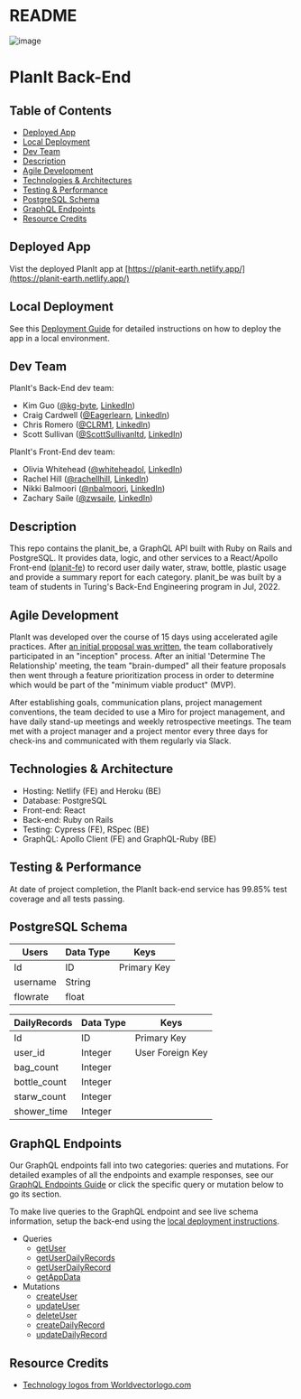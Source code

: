 # README
![image](https://user-images.githubusercontent.com/97060659/180051493-814ea045-c5b4-4bdb-8f2d-2d6af0ea37ab.png)
# PlanIt Back-End

## Table of Contents

- [Deployed App](#deployed-app)
- [Local Deployment](#local-deployment)
- [Dev Team](#dev-team)
- [Description](#description)
- [Agile Development](#agile-development)
- [Technologies & Architectures](#technologies--architecture)
- [Testing & Performance](#testing--performance)
- [PostgreSQL Schema](#postgresql-schema)
- [GraphQL Endpoints](#graphql-endpoints)
- [Resource Credits](#resource-credits)

## Deployed App

Vist the deployed PlanIt app at [https://planit-earth.netlify.app/](https://planit-earth.netlify.app/)

## Local Deployment

See this [Deployment Guide](local_setup_guide.md) for detailed instructions on how to deploy the app in a local environment.

## Dev Team

PlanIt's Back-End dev team:
 - Kim Guo ([@kg-byte](https://github.com/kg-byte), [LinkedIn](https://www.linkedin.com/in/xiaole-guo-5331b4158/))
 - Craig Cardwell ([@Eagerlearn](https://github.com/Eagerlearn), [LinkedIn](https://www.linkedin.com/in/craiglcardwell/))
 - Chris Romero ([@CLRM1](https://github.com/CLRM1), [LinkedIn](https://www.linkedin.com/in/chris-romero-419702122/))
 - Scott Sullivan ([@ScottSullivanltd](https://github.com/ScottSullivanltd), [LinkedIn](https://linkedin.com/in/scott-sullivan-9394204a/))

PlanIt's Front-End dev team:
 - Olivia Whitehead ([@whiteheadol](https://github.com/whiteheadol), [LinkedIn](https://www.linkedin.com/in/-olivia-whitehead/))
 - Rachel Hill ([@rachellhill](https://github.com/rachellhill), [LinkedIn](https://www.linkedin.com/https://www.linkedin.com/in/hillrachelli/))
 - Nikki Balmoori ([@nbalmoori](https://github.com/nbalmoori), [LinkedIn](https://www.linkedin.com/in/nbalmoori/))
 - Zachary Saile ([@zwsaile](https://github.com/zwsaile), [LinkedIn](https://www.linkedin.com/in/zachary-saile/))

## Description

This repo contains the planit_be, a GraphQL API built with Ruby on Rails and PostgreSQL. It provides data, logic, and other services to a React/Apollo Front-end ([planit-fe](https://github.com/planit-2201/planit_fe)) to record user daily water, straw, bottle, plastic usage and provide a summary report for each category. planit_be was built by a team of students in Turing's Back-End Engineering program in Jul, 2022.

## Agile Development

PlanIt was developed over the course of 15 days using accelerated agile practices. After [an initial proposal was written](https://docs.google.com/presentation/d/1hBv6paUUFhn35rVdWqoev71b5fatHQhRAZT3lOJyUSE/edit?usp=sharing), the team collaboratively participated in an "inception" process. After an initial 'Determine The Relationship' meeting, the team "brain-dumped" all their feature proposals then went through a feature prioritization process in order to determine which would be part of the "minimum viable product" (MVP).

After establishing goals, communication plans, project management conventions, the team decided to use a Miro for project management, and have daily stand-up meetings and weekly retrospective meetings. The team met with a project manager and a project mentor every three days for check-ins and communicated with them regularly via Slack.

## Technologies & Architecture

- Hosting: Netlify (FE) and Heroku (BE)
- Database: PostgreSQL
- Front-end: React
- Back-end: Ruby on Rails
- Testing: Cypress (FE), RSpec (BE)
- GraphQL: Apollo Client (FE) and GraphQL-Ruby (BE)

## Testing & Performance

At date of project completion, the PlanIt back-end service has 99.85% test coverage and all tests passing. 

## PostgreSQL Schema

| Users | Data Type | Keys |
| ----------- | ----------- | ----------- |
| Id | ID | Primary Key |
| username | String |  |
| flowrate | float | |


| DailyRecords | Data Type | Keys |
| ----------- | ----------- | ----------- |
| Id | ID | Primary Key |
| user_id | Integer | User Foreign Key|
| bag_count | Integer | |
| bottle_count | Integer | |
| starw_count | Integer | |
| shower_time | Integer | |


## GraphQL Endpoints

Our GraphQL endpoints fall into two categories: queries and mutations. For detailed examples of all the endpoints and example responses, see our [GraphQL Endpoints Guide](graphql_endpoints.md) or click the specific query or mutation below to go its section.

To make live queries to the GraphQL endpoint and see live schema information, setup the back-end using the [local deployment instructions](local_setup_guide.md).

- Queries
  - [getUser](graphql_endpoints.md#get-user)
  - [getUserDailyRecords](graphql_endpoints.md#get-user-daily-records)
  - [getUserDailyRecord](graphql_endpoints.md#get-user-daily-record)
  - [getAppData](graphql_endpoints.md#get-app-data)
- Mutations
  - [createUser](graphql_endpoints.md#create-user)
  - [updateUser](graphql_endpoints.md#update-user)
  - [deleteUser](graphql_endpoints.md#delete-user)
  - [createDailyRecord](graphql_endpoints.md#create-daily-record)
  - [updateDailyRecord](graphql_endpoints.md#update-daily-record)

## Resource Credits

- [Technology logos from Worldvectorlogo.com](http://worldvectorlogo.com/)
